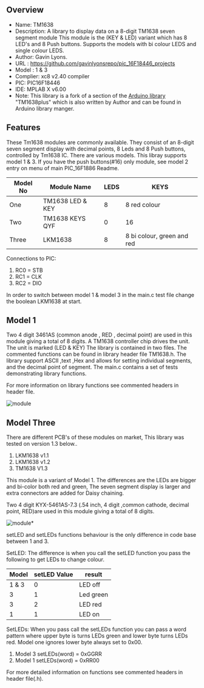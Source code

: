 

Overview
--------------------------------------------
* Name: TM1638
* Description: A library to display data on a 8-digit TM1638 seven segment module
This module is the (KEY & LED) variant which has 8 LED's and 8 Push buttons.
Supports the models with bi colour LEDS and single colour LEDS.
* Author: Gavin Lyons.
* URL : https://github.com/gavinlyonsrepo/pic_16F18446_projects
* Model : 1 & 3
* Complier: xc8 v2.40 compiler
* PIC: PIC16F18446
* IDE:  MPLAB X v6.00
* Note: This library is a fork of a section of the [Arduino library](https://github.com/gavinlyonsrepo/TM1638plus) 
"TM1638plus" which is also written by Author and can be found in Arduino library manger. 

Features
----------------------
These Tm1638 modules are commonly available. 
They consist of an 8-digit seven segment display with decimal points,
8 Leds and 8 Push buttons, controlled by Tm1638 IC.
There are various models. This libray supports model 1 & 3.
If you have the push buttons(#16) only module, 
see model 2 entry on menu of main PIC_16F1886 Readme. 

| Model No | Module Name | LEDS | KEYS | 
| ------ | ------ |  ------ | ------ |
| One | TM1638 LED & KEY | 8 | 8 red colour |
| Two | TM1638 KEYS QYF  | 0 | 16 |
| Three | LKM1638  | 8 | 8 bi colour, green and red |

Connections to PIC: 

1. RC0 = STB
2. RC1 = CLK
3. RC2 = DIO

In order to switch between model 1 & model 3 in the main.c test file 
change the boolean LKM1638 at start.

Model 1
-------------------

Two 4 digit 3461AS (common anode , RED , decimal point) are used in this module
giving a total of 8 digits. A TM1638 controller chip drives the unit.
The unit is marked (LED & KEY) 
The library is contained in two files.
The commented functions can be found in library header file TM1638.h.
The library support ASCII ,text ,Hex and allows for setting individual segments,
and the decimal point of segment.
The main.c contains a set of tests demonstrating library functions.

For more information on library functions see commented headers in header file. 

![ module ](https://github.com/gavinlyonsrepo/pic_16F18446_projects/blob/master/images/TM1638.jpg)

Model Three
-----------------------------------------

There are different PCB's  of these modules on market, 
This library was tested on version 1.3 below.. 

1. LKM1638 v1.1
2. LKM1638 v1.2
3. TM1638 V1.3 

This module is a variant of Model 1. The differences are the LEDs are bigger and bi-color
both red and green, The seven segment display is larger and extra connectors are added for Daisy chaining. 

Two 4 digit KYX-5461AS-7.3 (.54 inch, 4 digit ,common cathode,  decimal point, RED)are used in this module
giving a total of 8 digits. 

![ module ](https://github.com/gavinlyonsrepo/TM1638plus/blob/master/extra/images/tm16384.jpg)*

setLED and setLEDs functions behaviour is the only difference in code base between 1 and 3.

SetLED: The difference is when you call the setLED function you pass the following to get LEDs to change colour.

| Model | setLED Value | result | 
|    ----   |    ----   |    ----   |
|    1 & 3  |    0   |    LED off   |
|    3   |    1   |    Led green  |
|    3   |    2   |    LED red   |
|    1   |    1   |    LED on   |

SetLEDs: When you pass call the setLEDs function you can pass a word pattern where upper byte is turns LEDs green and lower byte turns LEDs red. Model one ignores lower byte always set to 0x00. 

1. Model 3 setLEDs(word) = 0xGGRR
3. Model 1 setLEDs(word) = 0xRR00

For more detailed information on functions see commented headers in header file(.h).
